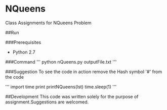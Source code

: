 NQueens
=======

Class Assignments for NQueens Problem

##Run

###Prerequisites

* Python 2.7

###Command
'''
python nQueens.py outputFile.txt
'''

###Suggestion
To see the code in action remove the Hash symbol '#' from the code

'''
import time
print printNQueens(lst)
time.sleep(1)
'''

##Development
This code was written solely for the purpose of assignment.Suggestions are welcomed.
